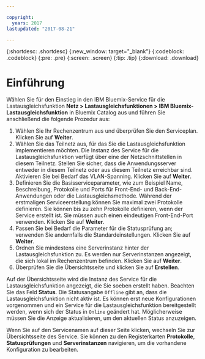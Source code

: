 ```yaml
---

copyright:
  years: 2017
lastupdated: "2017-08-21"

---
```


{:shortdesc: .shortdesc}
{:new_window: target="_blank"}
{:codeblock: .codeblock}
{:pre: .pre}
{:screen: .screen}
{:tip: .tip}
{:download: .download}


# Einführung

Wählen Sie für den Einstieg in den IBM Bluemix-Service für die Lastausgleichsfunktion **Netz > Lastausgleichsfunktionen > IBM Bluemix-Lastausgleichsfunktion** in Bluemix Catalog aus und führen Sie anschließend die folgende Prozedur aus: 

1. Wählen Sie Ihr Rechenzentrum aus und überprüfen Sie den Serviceplan. Klicken Sie auf **Weiter**. 
2. Wählen Sie das Teilnetz aus, für das Sie die Lastausgleichsfunktion implementieren möchten. Die Instanz des Service für die Lastausgleichsfunktion verfügt über eine der Netzschnittstellen in diesem Teilnetz. Stellen Sie sicher, dass die Anwendungsserver entweder in diesem Teilnetz oder aus diesem Teilnetz erreichbar sind. Aktivieren Sie bei Bedarf das VLAN-Spanning. Klicken Sie auf **Weiter**. 
3. Definieren Sie die Basisserviceparameter, wie zum Beispiel Name, Beschreibung, Protokolle und Ports für Front-End- und Back-End-Anwendungen oder die Lastausgleichsmethode. Während der erstmaligen Serviceerstellung können Sie maximal zwei Protokolle definieren. Sie können bis zu zehn Protokolle definieren, wenn der Service erstellt ist. Sie müssen auch einen eindeutigen Front-End-Port verwenden. Klicken Sie auf **Weiter**. 
4. Passen Sie bei Bedarf die Parameter für die Statusprüfung an; verwenden Sie andernfalls die Standardeinstellungen. Klicken Sie auf **Weiter**. 
5. Ordnen Sie mindestens eine Serverinstanz hinter der Lastausgleichsfunktion zu. Es werden nur Serverinstanzen angezeigt, die sich lokal im Rechenzentrum befinden. Klicken Sie auf **Weiter**. 
6. Überprüfen Sie die Übersichtsseite und klicken Sie auf **Erstellen**.  


Auf der Übersichtsseite wird die Instanz des Service für die Lastausgleichsfunktion angezeigt, die Sie soeben erstellt haben. Beachten Sie das Feld **Status**. Die Statusangabe `Offline` gibt an, dass die Lastausgleichsfunktion nicht aktiv ist. Es können erst neue Konfigurationen vorgenommen und ein Service für die Lastausgleichsfunktion bereitgestellt werden, wenn sich der Status in `Online` geändert hat. Möglicherweise müssen Sie die Anzeige aktualisieren, um den aktuellen Status anzuzeigen. 
 
Wenn Sie auf den Servicenamen auf dieser Seite klicken, wechseln Sie zur Übersichtsseite des Service. Sie können zu den Registerkarten **Protokolle**, **Statusprüfungen** und **Serverinstanzen** navigieren, um die vorhandene Konfiguration zu bearbeiten. 
